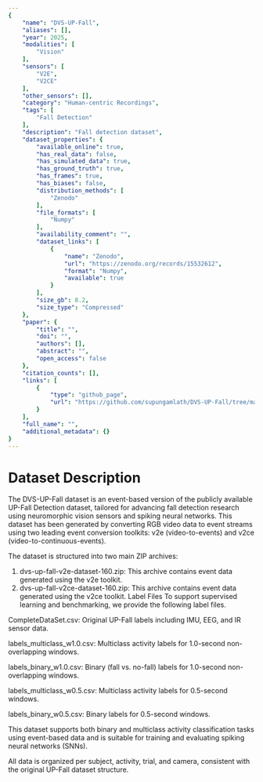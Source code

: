 ```yaml
---
{
    "name": "DVS-UP-Fall",
    "aliases": [],
    "year": 2025,
    "modalities": [
        "Vision"
    ],
    "sensors": [
        "V2E",
        "V2CE"
    ],
    "other_sensors": [],
    "category": "Human-centric Recordings",
    "tags": [
        "Fall Detection"
    ],
    "description": "Fall detection dataset",
    "dataset_properties": {
        "available_online": true,
        "has_real_data": false,
        "has_simulated_data": true,
        "has_ground_truth": true,
        "has_frames": true,
        "has_biases": false,
        "distribution_methods": [
            "Zenodo"
        ],
        "file_formats": [
            "Numpy"
        ],
        "availability_comment": "",
        "dataset_links": [
            {
                "name": "Zenodo",
                "url": "https://zenodo.org/records/15532612",
                "format": "Numpy",
                "available": true
            }
        ],
        "size_gb": 8.2,
        "size_type": "Compressed"
    },
    "paper": {
        "title": "",
        "doi": "",
        "authors": [],
        "abstract": "",
        "open_access": false
    },
    "citation_counts": [],
    "links": [
        {
            "type": "github_page",
            "url": "https://github.com/supungamlath/DVS-UP-Fall/tree/main"
        }
    ],
    "full_name": "",
    "additional_metadata": {}
}
---
```


# Dataset Description

The DVS-UP-Fall dataset is an event-based version of the publicly available UP-Fall Detection dataset, tailored for advancing fall detection research using neuromorphic vision sensors and spiking neural networks. This dataset has been generated by converting RGB video data to event streams using two leading event conversion toolkits: v2e (video-to-events) and v2ce (video-to-continuous-events).

The dataset is structured into two main ZIP archives:

1. dvs-up-fall-v2e-dataset-160.zip: This archive contains event data generated using the v2e toolkit. 
2. dvs-up-fall-v2ce-dataset-160.zip: This archive contains event data generated using the v2ce toolkit.
Label Files
To support supervised learning and benchmarking, we provide the following label files.

CompleteDataSet.csv: Original UP-Fall labels including IMU, EEG, and IR sensor data.

labels_multiclass_w1.0.csv: Multiclass activity labels for 1.0-second non-overlapping windows.

labels_binary_w1.0.csv: Binary (fall vs. no-fall) labels for 1.0-second non-overlapping windows.

labels_multiclass_w0.5.csv: Multiclass activity labels for 0.5-second windows.

labels_binary_w0.5.csv: Binary labels for 0.5-second windows.

This dataset supports both binary and multiclass activity classification tasks using event-based data and is suitable for training and evaluating spiking neural networks (SNNs).

All data is organized per subject, activity, trial, and camera, consistent with the original UP-Fall dataset structure.